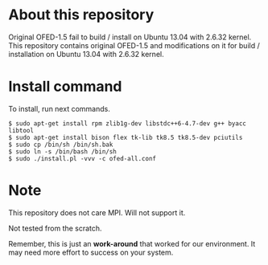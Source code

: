 # About this repository
Original OFED-1.5 fail to build / install on Ubuntu 13.04 with 2.6.32 kernel.
This repository contains original OFED-1.5 and modifications on it for build /
installation on Ubuntu 13.04 with 2.6.32 kernel.

# Install command
To install, run next commands.
```
$ sudo apt-get install rpm zlib1g-dev libstdc++6-4.7-dev g++ byacc libtool
$ sudo apt-get install bison flex tk-lib tk8.5 tk8.5-dev pciutils
$ sudo cp /bin/sh /bin/sh.bak
$ sudo ln -s /bin/bash /bin/sh
$ sudo ./install.pl -vvv -c ofed-all.conf
```

# Note
This repository does not care MPI. Will not support it.

Not tested from the scratch.

Remember, this is just an **work-around** that worked for our environment. It
may need more effort to success on your system.
